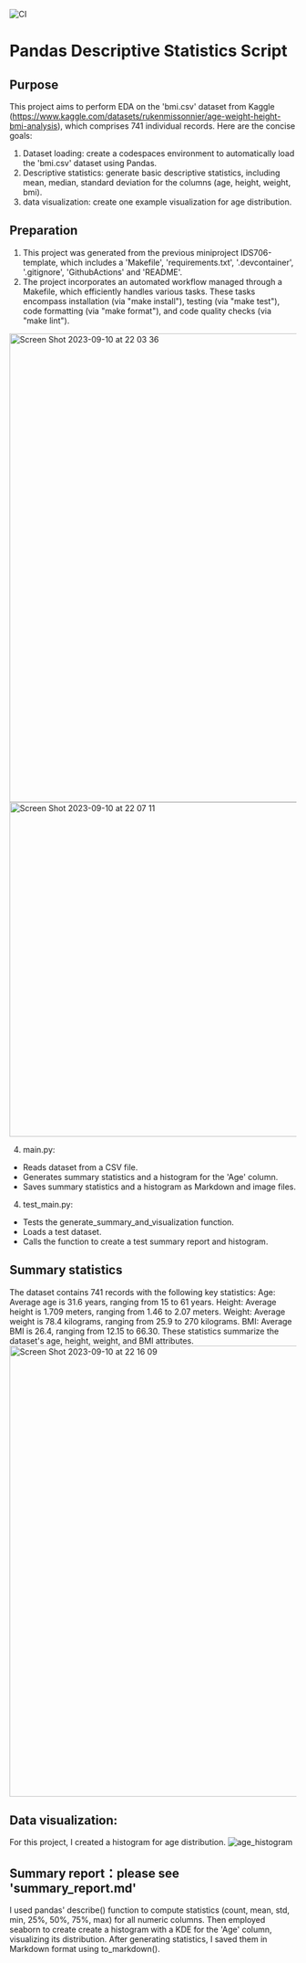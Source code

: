 ![CI](https://github.com/nogibjj/IDS706_miniproject2_xk10/actions/workflows/cicd.yml/badge.svg)

# Pandas Descriptive Statistics Script
## Purpose
This project aims to perform EDA on the 'bmi.csv' dataset from Kaggle (https://www.kaggle.com/datasets/rukenmissonnier/age-weight-height-bmi-analysis), which comprises 741 individual records. Here are the concise goals:
1. Dataset loading: create a codespaces environment to automatically load the 'bmi.csv' dataset using Pandas.
2. Descriptive statistics: generate basic descriptive statistics, including mean, median, standard deviation for the columns (age, height, weight, bmi).
3. data visualization: create one example visualization for age distribution.

## Preparation
1. This project was generated from the previous miniproject IDS706-template, which includes a 'Makefile', 'requirements.txt', '.devcontainer', '.gitignore', 'GithubActions' and 'README'.
2. The project incorporates an automated workflow managed through a Makefile, which efficiently handles various tasks. These tasks encompass installation (via "make install"), testing (via "make test"), code formatting (via "make format"), and code quality checks (via "make lint").
<img width="821" alt="Screen Shot 2023-09-10 at 22 03 36" src="https://github.com/nogibjj/IDS706_miniproject2_xk10/assets/143849077/dd157fbd-8b4f-40cd-80ec-569aab7639b0">
<img width="586" alt="Screen Shot 2023-09-10 at 22 07 11" src="https://github.com/nogibjj/IDS706_miniproject2_xk10/assets/143849077/0e307a77-0e22-4dcf-a0d8-1f4f7d04ecbe">

4. main.py:
* Reads dataset from a CSV file.
* Generates summary statistics and a histogram for the 'Age' column.
* Saves summary statistics and a histogram as Markdown and image files.
4. test_main.py:
* Tests the generate_summary_and_visualization function.
* Loads a test dataset.
* Calls the function to create a test summary report and histogram.

## Summary statistics
The dataset contains 741 records with the following key statistics:
Age: Average age is 31.6 years, ranging from 15 to 61 years.
Height: Average height is 1.709 meters, ranging from 1.46 to 2.07 meters.
Weight: Average weight is 78.4 kilograms, ranging from 25.9 to 270 kilograms.
BMI: Average BMI is 26.4, ranging from 12.15 to 66.30.
These statistics summarize the dataset's age, height, weight, and BMI attributes.
<img width="790" alt="Screen Shot 2023-09-10 at 22 16 09" src="https://github.com/nogibjj/IDS706_miniproject2_xk10/assets/143849077/83694057-7ccc-436f-b3c9-eae5a246df4b">

## Data visualization:
For this project, I created a histogram for age distribution.
![age_histogram](https://github.com/nogibjj/IDS706_miniproject2_xk10/assets/143849077/fac23e66-55f3-49cd-b3f5-fbe6b802b1b3)


## Summary report：please see 'summary_report.md'
I used pandas' describe() function to compute statistics (count, mean, std, min, 25%, 50%, 75%, max) for all numeric columns. Then employed seaborn to create create a histogram with a KDE for the 'Age' column, visualizing its distribution. After generating statistics, I saved them in Markdown format using to_markdown(). 






